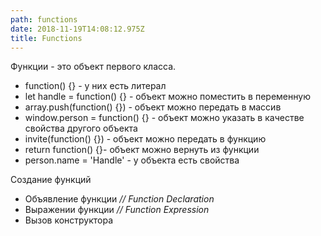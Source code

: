 ```yaml
---
path: functions
date: 2018-11-19T14:08:12.975Z
title: Functions
---
```


Функции - это объект первого класса.

- function() {} - у них есть литерал
- let handle = function() {} - объект можно поместить в переменную
- array.push(function() {}) - объект можно передать в массив
- window.person = function() {} - объект можно указать в качестве свойства другого объекта
- invite(function() {}) - объект можно передать в функцию
- return function() {}- объект можно вернуть из функции
- person.name = 'Handle' - у объекта есть свойства

Создание функций

- Объявление функции _// Function Declaration_
- Выражении функции _// Function Expression_
- Вызов конструктора
